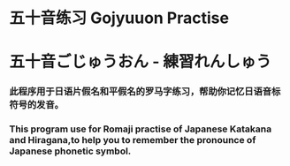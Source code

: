 # 五十音练习 Gojyuuon Practise 
# 五十音ごじゅうおん - 練習れんしゅう
### 此程序用于日语片假名和平假名的罗马字练习，帮助你记忆日语音标符号的发音。
### This program use for Romaji practise of Japanese Katakana and Hiragana,to help you to remember the pronounce of Japanese phonetic symbol.